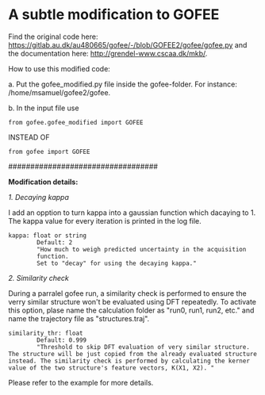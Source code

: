 # A subtle modification to GOFEE

Find the original code here:
https://gitlab.au.dk/au480665/gofee/-/blob/GOFEE2/gofee/gofee.py
and the documentation here:
http://grendel-www.cscaa.dk/mkb/.

How to use this modified code:

a. Put the gofee_modified.py file inside the gofee-folder. For instance: /home/msamuel/gofee2/gofee.

b. In the input file use
```
from gofee.gofee_modified import GOFEE
```
INSTEAD OF
```
from gofee import GOFEE
```



##################################

**Modification details:**

*1. Decaying kappa*

I add an opption to turn kappa into a gaussian function which dacaying to 1. The kappa value for every iteration is printed in the log file. 

```
kappa: float or string
        Default: 2
        "How much to weigh predicted uncertainty in the acquisition
        function. 
        Set to "decay" for using the decaying kappa."
```

*2. Similarity check*

During a parralel gofee run, a similarity check is performed to ensure the verry similar structure won't be evaluated using DFT repeatedly. To activate this option, plase name the calculation folder as "run0, run1, run2, etc." and name the trajectory file as "structures.traj".

```
similarity_thr: float
        Default: 0.999
        "Threshold to skip DFT evaluation of very similar structure. The structure will be just copied from the already evaluated structure instead. The similarity check is performed by calculating the kerner value of the two structure's feature vectors, K(X1, X2). "
```

Please refer to the example for more details. 